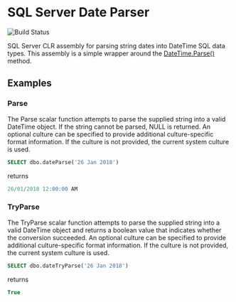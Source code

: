 
# SQL Server Date Parser 

![Build Status](https://ci.appveyor.com/api/projects/status/github/RedgumTechnologies/sqlserver.dateparser?branch=master&svg=true)

SQL Server CLR assembly for parsing string dates into DateTime SQL data types. This assembly is a simple wrapper around the [DateTime.Parse()](https://msdn.microsoft.com/en-us/library/system.datetime.parse(v=vs.110).aspx) method.

## Examples

### Parse

The Parse scalar function attempts to parse the supplied string into a valid DateTime object. If the string cannot be parsed, NULL is returned. An optional culture can be specified to provide additional culture-specific format information. If the culture is not provided, the current system culture is used.

```sql
SELECT dbo.dateParse('26 Jan 2018')
```

returns

```sql
26/01/2018 12:00:00 AM
```

### TryParse

The TryParse scalar function attempts to parse the supplied string into a valid DateTime object and returns a boolean value that indicates whether the conversion succeeded. An optional culture can be specified to provide additional culture-specific format information. If the culture is not provided, the current system culture is used.

```sql
SELECT dbo.dateTryParse('26 Jan 2018')
```

returns

```sql
True
```
